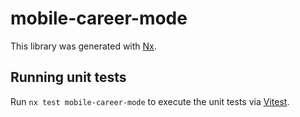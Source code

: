 # mobile-career-mode

This library was generated with [Nx](https://nx.dev).

## Running unit tests

Run `nx test mobile-career-mode` to execute the unit tests via [Vitest](https://vitest.dev/).
